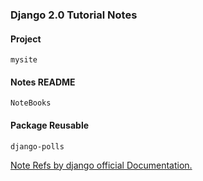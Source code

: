 ### Django 2.0 Tutorial Notes

#### Project

    mysite

#### Notes README

    NoteBooks

#### Package Reusable

    django-polls


[Note Refs by django official Documentation.](https://docs.djangoproject.com/en/2.0/intro/) 